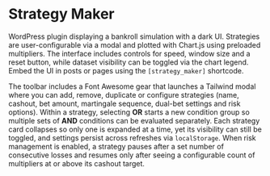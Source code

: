 # Strategy Maker

WordPress plugin displaying a bankroll simulation with a dark UI. Strategies are user-configurable via a modal and plotted with Chart.js using preloaded multipliers. The interface includes controls for speed, window size and a reset button, while dataset visibility can be toggled via the chart legend. Embed the UI in posts or pages using the `[strategy_maker]` shortcode.

The toolbar includes a Font Awesome gear that launches a Tailwind modal where you can add, remove, duplicate or configure strategies (name, cashout, bet amount, martingale sequence, dual-bet settings and risk options). Within a strategy, selecting **OR** starts a new condition group so multiple sets of **AND** conditions can be evaluated separately. Each strategy card collapses so only one is expanded at a time, yet its visibility can still be toggled, and settings persist across refreshes via `localStorage`. When risk management is enabled, a strategy pauses after a set number of consecutive losses and resumes only after seeing a configurable count of multipliers at or above its cashout target.
